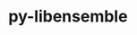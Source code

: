 ---
title: "py-libensemble"
layout: cache
categories: [package, v0.19]
meta: {"versions": ["0.9.3"], "compilers": ["gcc@=11.1.0", "oneapi@=2022.1.0"], "oss": ["ubuntu20.04"], "platforms": ["linux"], "targets": ["x86_64"], "stacks": ["e4s", "e4s-oneapi"], "num_specs": 2, "num_specs_by_stack": {"e4s": 1, "e4s-oneapi": 1}}
spec_details: [{"hash": "vlvz7yw4bm7t6625z3o23qjtvr6i6yro", "compiler": "gcc@=11.1.0", "versions": ["0.9.3"], "os": "ubuntu20.04", "platform": "linux", "target": "x86_64", "variants": ["build_system=python_pip", "~deap", "+mpi", "~mpmath", "~nlopt", "~petsc4py", "~pyyaml", "~scipy", "~tasmanian"], "stacks": ["e4s"], "size": "-", "tarball": "https://binaries.spack.io/releases/v0.19/build_cache/linux-ubuntu20.04-x86_64/gcc-11.1.0/py-libensemble-0.9.3/linux-ubuntu20.04-x86_64-gcc-11.1.0-py-libensemble-0.9.3-vlvz7yw4bm7t6625z3o23qjtvr6i6yro.spack"}, {"hash": "yvd5cjdgmg3ljlts4xn5ld6ukr6t3wzi", "compiler": "oneapi@=2022.1.0", "versions": ["0.9.3"], "os": "ubuntu20.04", "platform": "linux", "target": "x86_64", "variants": ["build_system=python_pip", "~deap", "+mpi", "~mpmath", "~nlopt", "~petsc4py", "~pyyaml", "~scipy", "~tasmanian"], "stacks": ["e4s-oneapi"], "size": "-", "tarball": "https://binaries.spack.io/releases/v0.19/build_cache/linux-ubuntu20.04-x86_64/oneapi-2022.1.0/py-libensemble-0.9.3/linux-ubuntu20.04-x86_64-oneapi-2022.1.0-py-libensemble-0.9.3-yvd5cjdgmg3ljlts4xn5ld6ukr6t3wzi.spack"}]
---
